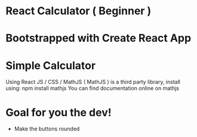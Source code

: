 # React Calculator ( Beginner )

# Bootstrapped with Create React App

# Simple Calculator

Using React JS / CSS / MathJS
( MathJS ) is a third party library, install using: npm install mathjs
You can find documentation online on mathjs

# Goal for you the dev!

- Make the buttons rounded
